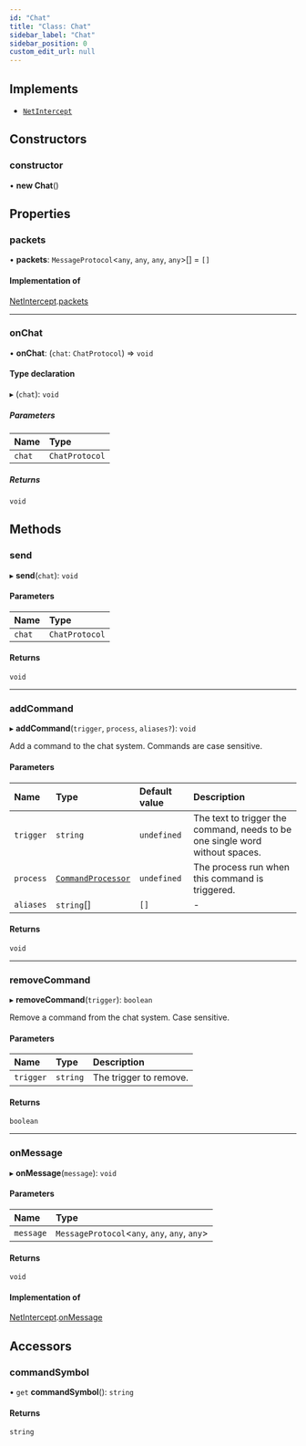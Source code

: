 ```yaml
---
id: "Chat"
title: "Class: Chat"
sidebar_label: "Chat"
sidebar_position: 0
custom_edit_url: null
---
```


## Implements

- [`NetIntercept`](../interfaces/NetIntercept.md)

## Constructors

### constructor

• **new Chat**()

## Properties

### packets

• **packets**: `MessageProtocol`<`any`, `any`, `any`, `any`\>[] = `[]`

#### Implementation of

[NetIntercept](../interfaces/NetIntercept.md).[packets](../interfaces/NetIntercept.md#packets-40)

___

### onChat

• **onChat**: (`chat`: `ChatProtocol`) => `void`

#### Type declaration

▸ (`chat`): `void`

##### Parameters

| Name | Type |
| :------ | :------ |
| `chat` | `ChatProtocol` |

##### Returns

`void`

## Methods

### send

▸ **send**(`chat`): `void`

#### Parameters

| Name | Type |
| :------ | :------ |
| `chat` | `ChatProtocol` |

#### Returns

`void`

___

### addCommand

▸ **addCommand**(`trigger`, `process`, `aliases?`): `void`

Add a command to the chat system. Commands are case sensitive.

#### Parameters

| Name | Type | Default value | Description |
| :------ | :------ | :------ | :------ |
| `trigger` | `string` | `undefined` | The text to trigger the command, needs to be one single word without spaces. |
| `process` | [`CommandProcessor`](../modules.md#commandprocessor-40) | `undefined` | The process run when this command is triggered. |
| `aliases` | `string`[] | `[]` | - |

#### Returns

`void`

___

### removeCommand

▸ **removeCommand**(`trigger`): `boolean`

Remove a command from the chat system. Case sensitive.

#### Parameters

| Name | Type | Description |
| :------ | :------ | :------ |
| `trigger` | `string` | The trigger to remove. |

#### Returns

`boolean`

___

### onMessage

▸ **onMessage**(`message`): `void`

#### Parameters

| Name | Type |
| :------ | :------ |
| `message` | `MessageProtocol`<`any`, `any`, `any`, `any`\> |

#### Returns

`void`

#### Implementation of

[NetIntercept](../interfaces/NetIntercept.md).[onMessage](../interfaces/NetIntercept.md#onmessage-40)

## Accessors

### commandSymbol

• `get` **commandSymbol**(): `string`

#### Returns

`string`
